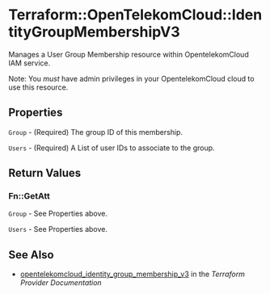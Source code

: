 # Terraform::OpenTelekomCloud::IdentityGroupMembershipV3

Manages a User Group Membership resource within OpentelekomCloud IAM service.

Note: You _must_ have admin privileges in your OpentelekomCloud cloud to use
this resource.

## Properties

`Group` - (Required) The group ID of this membership.

`Users` - (Required) A List of user IDs to associate to the group.


## Return Values

### Fn::GetAtt

`Group` - See Properties above.

`Users` - See Properties above.

## See Also

* [opentelekomcloud_identity_group_membership_v3](https://www.terraform.io/docs/providers/opentelekomcloud/r/identity_group_membership_v3.html) in the _Terraform Provider Documentation_